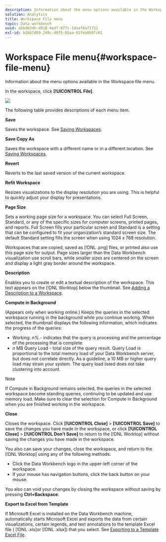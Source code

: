 ```yaml
---
description: Information about the menu options available in the Workspace file menu.
solution: Analytics
title: Workspace File menu
topic: Data workbench
uuid: abbdb2db-d918-4edf-977c-1daaf8a71721
exl-id: b2bb7d89-249c-40f5-85aa-02fea0b0fc61
---
```

# Workspace File menu{#workspace-file-menu}

Information about the menu options available in the Workspace file menu.

In the workspace, click **[!UICONTROL File]**.

![](assets/mnu_file.png)

The following table provides descriptions of each menu item.

**Save**

Saves the workspace. See [Saving Workspaces](../../../home/c-get-started/c-work-worksp/c-save-wksp.md#concept-e0c34e75cc194e57bd02d1f02316a606).

**Save Copy As**

Saves the workspace with a different name or in a different location. See [Saving Workspaces](../../../home/c-get-started/c-work-worksp/c-save-wksp.md#concept-e0c34e75cc194e57bd02d1f02316a606).

**Revert**

Reverts to the last saved version of the current workspace.

**Refit Workspace**

Resizes visualizations to the display resolution you are using. This is helpful to quickly adjust your display for presentations.

**Page Size**

Sets a working page size for a workspace. You can select Full Screen, Standard, or any of the specific sizes for computer screens, printed pages, and reports. Full Screen fills your particular screen and Standard is a setting that can be configured to fit your organization’s standard screen size. The default Standard setting fills the screen when using 1024 x 768 resolution.

Workspaces that are copied, saved as [!DNL .png] files, or printed also use this page size for output. Page sizes larger than the Data Workbench visualization use scroll bars, while smaller sizes are centered on the screen and display a light gray border around the workspace.

**Description**

Enables you to create or edit a textual description of the workspace. This text appears on the [!DNL Worktop] below the thumbnail. See [Adding a Description to a Workspace](../../../home/c-get-started/c-work-worksp/t-add-wksp-desc.md#task-163734487e8848dfa0a4d8da6323a963).

**Compute in Background**

(Appears only when working online.) Keeps the queries in the selected workspace running in the background while you continue working. When selected, the thumbnail displays the following information, which indicates the progress of the queries:

* Working: *n%* - indicates that the query is processing and the percentage of the processing that is complete. 
* *n* MB Query Load - total size of the query result. Query Load is proportional to the total memory load of your Data Workbench server, but does not correlate directly. As a guideline, a 10 MB or higher query load may strain your system. The query load listed does not take clustering into account.

>[!NOTE]
>
>If Compute in Background remains selected, the queries in the selected workspace become standing queries, continuing to be updated and use memory load. Make sure to clear the selection for Compute in Background when you are finished working in the workspace.

**Close**

Closes the workspace. Click **[!UICONTROL Close]** > **[!UICONTROL Save]** to save the changes you have made in the workspace, or click **[!UICONTROL Close]** > **[!UICONTROL Don’t Save]** to return to the [!DNL Worktop] without saving the changes you have made in the workspace.

You also can save your changes, close the workspace, and return to the [!DNL Worktop] using any of the following methods:

* Click the Data Workbench logo in the upper-left corner of the workspace. 
* If your mouse has navigation buttons, click the back button on your mouse.

You also can void your changes by closing the workspace without saving by pressing **Ctrl+Backspace**.

**Export to Excel from Template**

If Microsoft Excel is installed on the Data Workbench machine, automatically starts Microsoft Excel and exports the data from certain visualizations, certain legends, and text annotations to the template Excel file ( [!DNL .xls]or [!DNL .xlsx]) that you select. See [Exporting to a Template Excel File](../../../home/c-get-started/c-work-worksp/c-ex-wksp.md#section-814772929ca64cf6b92b89d3fdd02302).
